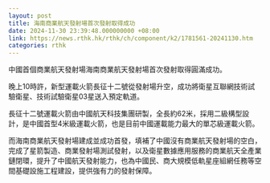 ```yaml
---
layout: post
title: 海南商業航天發射場首次發射取得成功
date: 2024-11-30 23:39:48.000000000 +08:00
link: https://news.rthk.hk/rthk/ch/component/k2/1781561-20241130.htm
categories: rthk
---
```


中國首個商業航天發射場海南商業航天發射場首次發射取得圓滿成功。

晚上10時許，新型運載火箭長征十二號從發射場升空，成功將衛星互聯網技術試驗衛星、技術試驗衛星03星送入預定軌道。

長征十二號運載火箭由中國航天科技集團研製，全長約62米，採用二級構型設計，是中國首型4米級運載火箭，也是目前中國運載能力最大的單芯級運載火箭。

而海南商業航天發射場建成並成功首發，填補了中國沒有商業航天發射場的空白，完成了星箭製造、商業發射場測試發射，以及衛星數據應用服務的商業航天全產業鏈閉環，提升了中國航天發射能力，也為中國民、商大規模低軌星座組網任務等空間基礎設施工程建設，提供強有力的發射保障。
